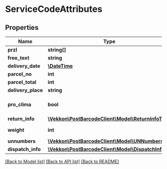 # ServiceCodeAttributes

## Properties
Name | Type | Description | Notes
------------ | ------------- | ------------- | -------------
**przl** | **string[]** |  | 
**free_text** | **string** |  | [optional] 
**delivery_date** | [**\DateTime**](\DateTime.md) |  | [optional] 
**parcel_no** | **int** |  | [optional] 
**parcel_total** | **int** |  | [optional] 
**delivery_place** | **string** |  | [optional] 
**pro_clima** | **bool** |  | [optional] [default to false]
**return_info** | [**\Vekkon\PostBarcodeClient\Model\ReturnInfoType**](ReturnInfoType.md) |  | [optional] 
**weight** | **int** | Weight in gramms. | [optional] 
**unnumbers** | [**\Vekkon\PostBarcodeClient\Model\UNNumbers**](UNNumbers.md) |  | [optional] 
**dispatch_info** | [**\Vekkon\PostBarcodeClient\Model\DispatchInfo**](DispatchInfo.md) |  | [optional] 

[[Back to Model list]](../../README.md#documentation-for-models) [[Back to API list]](../../README.md#documentation-for-api-endpoints) [[Back to README]](../../README.md)

